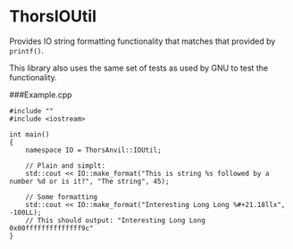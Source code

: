 # ThorsIOUtil
Provides IO string formatting functionality that matches that provided by `printf()`.

This library also uses the same set of tests as used by GNU to test the functionality.


###Example.cpp
````
#include ""
#include <iostream>

int main()
{
    namespace IO = ThorsAnvil::IOUtil;

    // Plain and simplt:
    std::cout << IO::make_format("This is string %s followed by a number %d or is it?", "The string", 45);
    
    // Some formatting
    std::cout << IO::make_format("Interesting Long Long %#+21.18llx", -100LL);
    // This should output: "Interesting Long Long  0x00ffffffffffffff9c"
}
````

